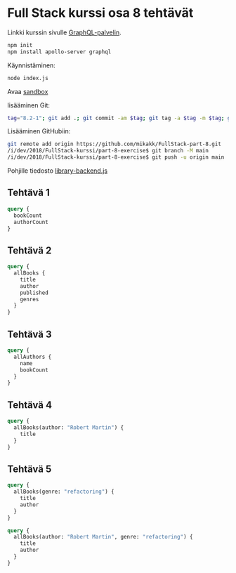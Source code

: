 # Full Stack kurssi osa 8 tehtävät

Linkki kurssin sivulle [GraphQL-palvelin](https://fullstackopen.com/osa8/graph_ql_palvelin).

```sh
npm init
npm install apollo-server graphql
```

Käynnistäminen:

```sh
node index.js
```

Avaa [sandbox](https://studio.apollographql.com/sandbox/explorer)

lisääminen Git:

```sh
tag="8.2-1"; git add .; git commit -am $tag; git tag -a $tag -m $tag; git push; git status; git tag -l; 
```

Lisääminen GitHubiin:

```sh
git remote add origin https://github.com/mikakk/FullStack-part-8.git
/i/dev/2018/FullStack-kurssi/part-8-exercise$ git branch -M main
/i/dev/2018/FullStack-kurssi/part-8-exercise$ git push -u origin main
```

Pohjille tiedosto [library-backend.js](https://github.com/fullstack-hy2020/misc/blob/master/library-backend.js)

## Tehtävä 1

```GraphQL
query {
  bookCount
  authorCount
}
```

## Tehtävä 2

```GraphQL
query {
  allBooks {
    title
    author
    published
    genres
  }
}
```

## Tehtävä 3

```GraphQL
query {
  allAuthors {
    name
    bookCount
  }
}
```

## Tehtävä 4

```GraphQL
query {
  allBooks(author: "Robert Martin") {
    title
  }
}
```

## Tehtävä 5

```GraphQL
query {
  allBooks(genre: "refactoring") {
    title
    author
  }
}
```

```GraphQL
query {
  allBooks(author: "Robert Martin", genre: "refactoring") {
    title
    author
  }
}
```
